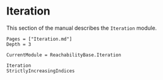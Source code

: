# Iteration

This section of the manual describes the `Iteration` module.

```@contents
Pages = ["Iteration.md"]
Depth = 3
```

```@meta
CurrentModule = ReachabilityBase.Iteration
```

```@docs
Iteration
StrictlyIncreasingIndices
```
